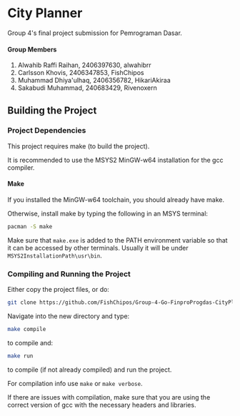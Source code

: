 # City Planner

Group 4's final project submission for Pemrograman Dasar.

#### Group Members

1. Alwahib Raffi Raihan, 2406397630, alwahibrr
2. Carlsson Khovis, 2406347853, FishChipos
3. Muhammad Dhiya'ulhaq, 2406356782, HikariAkiraa
4. Sakabudi Muhammad, 240683429, Rivenoxern

## Building the Project

### Project Dependencies

This project requires make (to build the project).

It is recommended to use the MSYS2 MinGW-w64 installation for the gcc compiler.

#### Make

If you installed the MinGW-w64 toolchain, you should already have make.

Otherwise, install make by typing the following in an MSYS terminal:

```bash
pacman -S make
```

Make sure that `make.exe` is added to the PATH environment variable so that it can be accessed by other terminals. Usually it will be under `MSYS2InstallationPath\usr\bin`.

### Compiling and Running the Project

Either copy the project files, or do:

```bash
git clone https://github.com/FishChipos/Group-4-Go-FinproProgdas-CityPlanner.git
```

Navigate into the new directory and type:

```bash
make compile
```

to compile and:

```bash
make run
```

to compile (if not already compiled) and run the project.

For compilation info use `make` or `make verbose`.

If there are issues with compilation, make sure that you are using the correct version of gcc with the necessary headers and libraries.